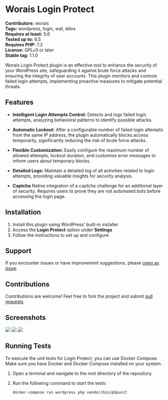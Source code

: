 # Worais Login Protect

**Contributors:** worais \
**Tags:** wordpress, login, waf, ddos \
**Requires at least:** 5.6 \
**Tested up to:** 6.5 \
**Requires PHP:** 7.2 \
**License:** GPLv3 or later \
**Stable tag:** 1.1.0

Worais Login Protect plugin is an effective tool to enhance the security of your WordPress site, safeguarding it against brute force attacks and ensuring the integrity of user accounts. This plugin monitors and controls failed login attempts, implementing proactive measures to mitigate potential threats.

## Features

- **Intelligent Login Attempts Control:** Detects and logs failed login attempts, analyzing behavioral patterns to identify possible attacks.

- **Automatic Lockout:** After a configurable number of failed login attempts from the same IP address, the plugin automatically blocks access temporarily, significantly reducing the risk of brute force attacks.

- **Flexible Customization:** Easily configure the maximum number of allowed attempts, lockout duration, and customize error messages to inform users about temporary blocks.

- **Detailed Logs:** Maintain a detailed log of all activities related to login attempts, providing valuable insights for security analysis.

- **Captcha** Native integration of a captcha challenge for an additional layer of security. Requires users to prove they are not automated bots before accessing the login page.

## Installation

1. Install this plugin using WordPress' built-in installer
2. Access the **Login Protect** option under **Settings**
3. Follow the instructions to set up and configure

## Support

If you encounter issues or have improvement suggestions, please [open an issue](https://github.com/worais/login-protect/issues).

## Contributions

Contributions are welcome! Feel free to fork the project and submit [pull requests](https://github.com/worais/login-protect/pulls).

## Screenshots
![](https://github.com/worais/login-protect/blob/main/screenshots/1.png?raw=true)
![](https://github.com/worais/login-protect/blob/main/screenshots/2.png?raw=true)
![](https://github.com/worais/login-protect/blob/main/screenshots/3.png?raw=true)

## Running Tests

To execute the unit tests for Login Protect, you can use Docker Compose. Make sure you have Docker and Docker Compose installed on your system.

1. Open a terminal and navigate to the root directory of the repository.

2. Run the following command to start the tests:

   ```bash
   docker-compose run wordpress php vendor/bin/phpunit
   ```
